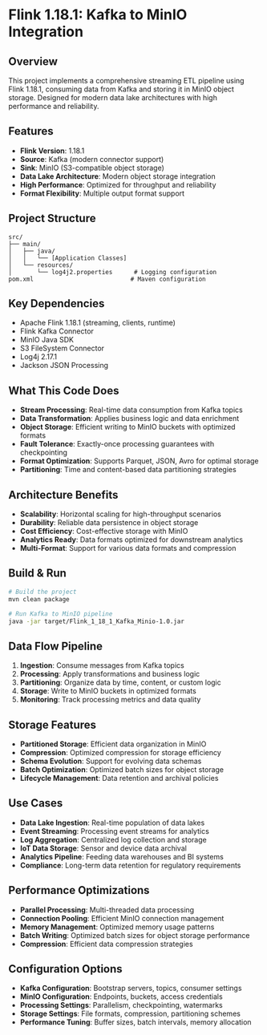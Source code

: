 # Flink 1.18.1: Kafka to MinIO Integration

## Overview
This project implements a comprehensive streaming ETL pipeline using Flink 1.18.1, consuming data from Kafka and storing it in MinIO object storage. Designed for modern data lake architectures with high performance and reliability.

## Features
- **Flink Version**: 1.18.1
- **Source**: Kafka (modern connector support)
- **Sink**: MinIO (S3-compatible object storage)
- **Data Lake Architecture**: Modern object storage integration
- **High Performance**: Optimized for throughput and reliability
- **Format Flexibility**: Multiple output format support

## Project Structure
```
src/
├── main/
│   ├── java/
│   │   └── [Application Classes]
│   └── resources/
│       └── log4j2.properties      # Logging configuration
pom.xml                           # Maven configuration
```

## Key Dependencies
- Apache Flink 1.18.1 (streaming, clients, runtime)
- Flink Kafka Connector
- MinIO Java SDK
- S3 FileSystem Connector
- Log4j 2.17.1
- Jackson JSON Processing

## What This Code Does
- **Stream Processing**: Real-time data consumption from Kafka topics
- **Data Transformation**: Applies business logic and data enrichment
- **Object Storage**: Efficient writing to MinIO buckets with optimized formats
- **Fault Tolerance**: Exactly-once processing guarantees with checkpointing
- **Format Optimization**: Supports Parquet, JSON, Avro for optimal storage
- **Partitioning**: Time and content-based data partitioning strategies

## Architecture Benefits
- **Scalability**: Horizontal scaling for high-throughput scenarios
- **Durability**: Reliable data persistence in object storage
- **Cost Efficiency**: Cost-effective storage with MinIO
- **Analytics Ready**: Data formats optimized for downstream analytics
- **Multi-Format**: Support for various data formats and compression

## Build & Run
```bash
# Build the project
mvn clean package

# Run Kafka to MinIO pipeline
java -jar target/Flink_1_18_1_Kafka_Minio-1.0.jar
```

## Data Flow Pipeline
1. **Ingestion**: Consume messages from Kafka topics
2. **Processing**: Apply transformations and business logic
3. **Partitioning**: Organize data by time, content, or custom logic
4. **Storage**: Write to MinIO buckets in optimized formats
5. **Monitoring**: Track processing metrics and data quality

## Storage Features
- **Partitioned Storage**: Efficient data organization in MinIO
- **Compression**: Optimized compression for storage efficiency
- **Schema Evolution**: Support for evolving data schemas
- **Batch Optimization**: Optimized batch sizes for object storage
- **Lifecycle Management**: Data retention and archival policies

## Use Cases
- **Data Lake Ingestion**: Real-time population of data lakes
- **Event Streaming**: Processing event streams for analytics
- **Log Aggregation**: Centralized log collection and storage
- **IoT Data Storage**: Sensor and device data archival
- **Analytics Pipeline**: Feeding data warehouses and BI systems
- **Compliance**: Long-term data retention for regulatory requirements

## Performance Optimizations
- **Parallel Processing**: Multi-threaded data processing
- **Connection Pooling**: Efficient MinIO connection management
- **Memory Management**: Optimized memory usage patterns
- **Batch Writing**: Optimized batch sizes for object storage performance
- **Compression**: Efficient data compression strategies

## Configuration Options
- **Kafka Configuration**: Bootstrap servers, topics, consumer settings
- **MinIO Configuration**: Endpoints, buckets, access credentials
- **Processing Settings**: Parallelism, checkpointing, watermarks
- **Storage Settings**: File formats, compression, partitioning schemes
- **Performance Tuning**: Buffer sizes, batch intervals, memory allocation